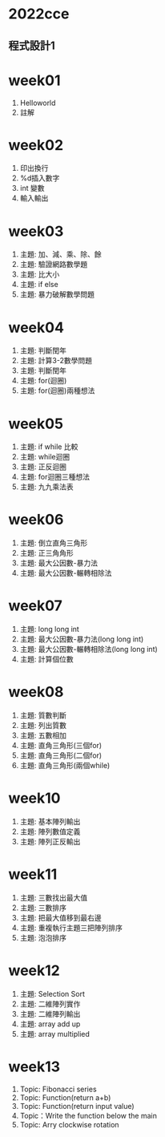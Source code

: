 # 2022cce
## 程式設計1

# week01
1. Helloworld
2. 註解

# week02
1. 印出換行
2. %d插入數字
3. int 變數
4. 輸入輸出

# week03
1. 主題: 加、減、乘、除、餘
2. 主題: 驗證網路數學題
3. 主題: 比大小
4. 主題: if else
5. 主題: 暴力破解數學問題

# week04
1. 主題: 判斷閏年
2. 主題: 計算3-2數學問題
3. 主題: 判斷閏年 
4. 主題: for(迴圈)
5. 主題: for(迴圈)兩種想法

# week05
1. 主題: if while 比較
2. 主題: while迴圈
3. 主題: 正反迴圈
4. 主題: for迴圈三種想法
5. 主題: 九九乘法表

# week06
1. 主題: 倒立直角三角形
2. 主題: 正三角角形
3. 主題: 最大公因數-暴力法
4. 主題: 最大公因數-輾轉相除法

# week07
1. 主題: long long int 
2. 主題: 最大公因數-暴力法(long long int)
3. 主題: 最大公因數-輾轉相除法(long long int)
4. 主題: 計算個位數

# week08
1. 主題: 質數判斷
2. 主題: 列出質數
3. 主題: 五數相加
4. 主題: 直角三角形(三個for)
5. 主題: 直角三角形(二個for)
6. 主題: 直角三角形(兩個while)

# week10
1. 主題: 基本陣列輸出
2. 主題: 陣列數值定義
3. 主題: 陣列正反輸出

# week11
1. 主題: 三數找出最大值
2. 主題: 三數排序
3. 主題: 把最大值移到最右邊
4. 主題: 重複執行主題三把陣列排序
5. 主題: 泡泡排序

# week12
1. 主題: Selection Sort 
2. 主題: 二維陣列實作
3. 主題: 二維陣列輸出
4. 主題: array add up
5. 主題: array multiplied

# week13
1. Topic: Fibonacci series
2. Topic: Function(return a+b)
3. Topic: Function(return input value)
4. Topic：Write the function below the main 
5. Topic: Arry clockwise rotation
